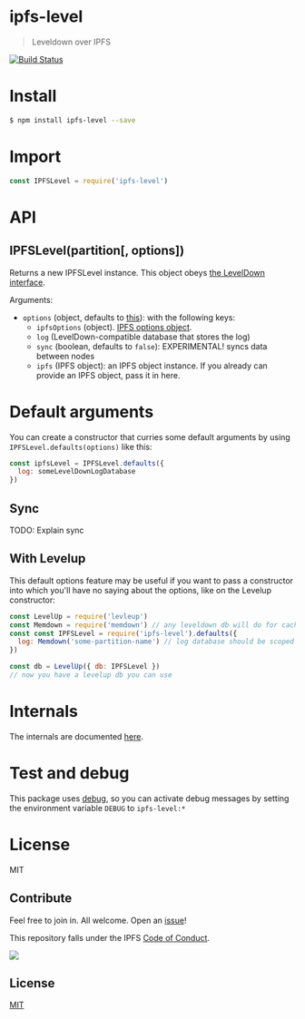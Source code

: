 # ipfs-level

> Leveldown over IPFS

[![Build Status](https://travis-ci.org/pgte/ipfs-level.svg?branch=master)](https://travis-ci.org/pgte/ipfs-level)

# Install

```bash
$ npm install ipfs-level --save
```

# Import

```js
const IPFSLevel = require('ipfs-level')
```

# API

## IPFSLevel(partition[, options])

Returns a new IPFSLevel instance. This object obeys [the LevelDown interface](https://github.com/level/leveldown).

Arguments:

* `options` (object, defaults to [this](src/default-options.js)): with the following keys:
  * `ipfsOptions` (object). [IPFS options object](https://github.com/ipfs/js-ipfs#advanced-options-when-creating-an-ipfs-node).
  * `log` (LevelDown-compatible database that stores the log)
  * `sync` (boolean, defaults to `false`): EXPERIMENTAL! syncs data between nodes
  * `ipfs` (IPFS object): an IPFS object instance. If you already can provide an IPFS object, pass it in here.


# Default arguments

You can create a constructor that curries some default arguments by using `IPFSLevel.defaults(options)` like this:

```js
const ipfsLevel = IPFSLevel.defaults({
  log: someLevelDownLogDatabase
})
```

## Sync

TODO: Explain sync


## With Levelup


This default options feature may be useful if you want to pass a constructor into which you'll have no saying about the options, like on the Levelup constructor:

```js
const LevelUp = require('levleup')
const Memdown = require('memdown') // any leveldown db will do for caching log entries
const const IPFSLevel = require('ipfs-level').defaults({
  log: Memdown('some-partition-name') // log database should be scoped to partition
})

const db = LevelUp({ db: IPFSLevel })
// now you have a levelup db you can use
```

# Internals

The internals are documented [here](docs/INTERNALS.md).

# Test and debug

This package uses [debug](https://github.com/visionmedia/debug#readme), so you can activate debug messages by setting the environment variable `DEBUG` to `ipfs-level:*`

# License

MIT

## Contribute

Feel free to join in. All welcome. Open an [issue](https://github.com/pgte/ipfs-level/issues)!

This repository falls under the IPFS [Code of Conduct](https://github.com/ipfs/community/blob/master/code-of-conduct.md).

[![](https://cdn.rawgit.com/jbenet/contribute-ipfs-gif/master/img/contribute.gif)](https://github.com/ipfs/community/blob/master/contributing.md)

## License

[MIT](LICENSE)
